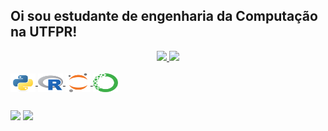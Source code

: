 ## Oi sou estudante de engenharia da Computação na UTFPR!
<div align="center">
  <a href="https://github.com/lucaspvpa">
  <img height="180em" src="https://github-readme-stats.vercel.app/api?username=lucaspvpa&show_icons=true&theme=dark&include_all_commits=true&count_private=true"/>
  <img height="180em" src="https://github-readme-stats.vercel.app/api/top-langs/?username=lucaspvpa&layout=compact&langs_count=7&theme=dark"/>
</div>
<div style="display: inline_block"><br>
  <img align="center" alt="Lucas-Python" height="30" width="40" src="https://raw.githubusercontent.com/devicons/devicon/master/icons/python/python-original.svg">
  <img align="center" alt="Lucas-R" height="30" width="40" src="https://raw.githubusercontent.com/devicons/devicon/master/icons/r/r-original.svg">
  <img align="center" alt="Lucas-Jupyter" height="30" width="40" src="https://raw.githubusercontent.com/devicons/devicon/master/icons/jupyter/jupyter-original.svg">
  <img align="center" alt="Lucas-Anaconda" height="30" width="40" src="https://raw.githubusercontent.com/devicons/devicon/master/icons/anaconda/anaconda-original.svg">
</div>
  
  ##
  
<div> 
  <a href = "lucasotavio750@gmail.com"><img src="https://img.shields.io/badge/-Gmail-%23333?style=for-the-badge&logo=gmail&logoColor=white" target="_blank"></a>
  <a href="https://www.linkedin.com/in/lucas-otavio-845a671bb" target="_blank"><img src="https://img.shields.io/badge/-LinkedIn-%230077B5?style=for-the-badge&logo=linkedin&logoColor=white" target="_blank"></a> 
</div>

